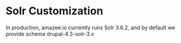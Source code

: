 # Solr Customization

In production, amazee.io currently runs Solr 3.6.2, and by default we provide schema drupal-4.3-solr-3.x

